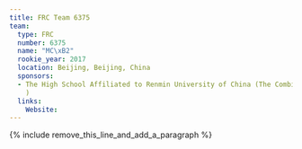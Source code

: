 ```yaml
---
title: FRC Team 6375
team:
  type: FRC
  number: 6375
  name: "MC\xB2"
  rookie_year: 2017
  location: Beijing, Beijing, China
  sponsors:
  - The High School Affiliated to Renmin University of China (The Combined School
    )
  links:
    Website:
---
```


{% include remove_this_line_and_add_a_paragraph %}
